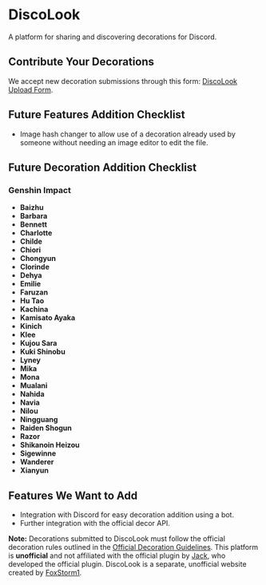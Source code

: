 # DiscoLook

A platform for sharing and discovering decorations for Discord.

## Contribute Your Decorations

We accept new decoration submissions through this form: [DiscoLook Upload Form](https://discolook.github.io/upload).

## Future Features Addition Checklist

- Image hash changer to allow use of a decoration already used by someone without needing an image editor to edit the file.

## Future Decoration Addition Checklist

### Genshin Impact

- **Baizhu**
- **Barbara**
- **Bennett**
- **Charlotte**
- **Childe**
- **Chiori**
- **Chongyun**
- **Clorinde**
- **Dehya**
- **Emilie**
- **Faruzan**
- **Hu Tao**
- **Kachina**
- **Kamisato Ayaka**
- **Kinich**
- **Klee**
- **Kujou Sara**
- **Kuki Shinobu**
- **Lyney**
- **Mika**
- **Mona**
- **Mualani**
- **Nahida**
- **Navia**
- **Nilou**
- **Ningguang**
- **Raiden Shogun**
- **Razor**
- **Shikanoin Heizou**
- **Sigewinne**
- **Wanderer**
- **Xianyun**

## Features We Want to Add

- Integration with Discord for easy decoration addition using a bot.
- Further integration with the official decor API.

**Note:** Decorations submitted to DiscoLook must follow the official decoration rules outlined in the [Official Decoration Guidelines](https://github.com/decor-discord/.github/blob/main/GUIDELINES.md). This platform is **unofficial** and not affiliated with the official plugin by [Jack](https://discordapp.com/users/890228870559698955), who developed the official plugin. DiscoLook is a separate, unofficial website created by [FoxStorm1](https://discordapp.com/users/789872551731527690).
